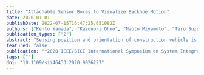 ```yaml
---
title: "Attachable Sensor Boxes to Visualize Backhoe Motion"
date: 2020-01-01
publishDate: 2022-07-15T16:47:25.651082Z
authors: ["Kento Yamada", "Kazunori Ohno", "Naoto Miyamoto", "Taro Suzuki", "Shotaro Kojima", "Ranulfo Bezerra", "Takahiro Suzuki", "Keiji Nagatani", "Yukinori Shibata", "Kimitaka Asano", "Tomohiro Komatsu", "Satoshi Tadokoro"]
publication_types: ["2"]
abstract: "Sensing position and orientation of construction vehicle is an important issue for automation of construction process. We aim to develop sensing and visualization technologies for construction vehicles. Our target construction vehicle is backhoes. Construction vehicles are usually rented in construction fields. However, construction vehicles that can be rented do not have the sensing function. It is too hard to obtain backhoe position and manipulator pose without sensing information. This paper proposes an attachable sensor box that can measure backhoe position and orientation and the manipulator pose. The sensor boxes can be attached on backhoe metal surface by magnetic force without any additional manufacturing on the construction vehicle surface. By using WiFi communication and mobile battery the sensor box can be easily attached on large-size backhoe without wiring. After the work is done, it is easily detached by changing magnetic force power. At loading and scooping motion, backhoe arm and boom have large force exceeding 16 G. To attach the sensor boxes to the arm and boom, we designed an additional magnetic frame that can generate force of 1960 N. The sensor boxes were firmly attached to each joint and prevented to drop by any force from backhoes movement. We also measured the behavior of the backhoe in loading works in hot conditions over 30 °C and visualized backhoe pose and tip manipulator position."
featured: false
publication: "*2020 IEEE/SICE International Symposium on System Integration (SII)*"
tags: [""]
doi: "10.1109/sii46433.2020.9026227"
---
```


